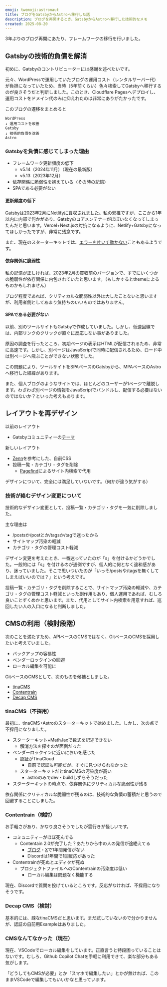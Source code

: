 ```yaml
---
emoji: twemoji:astronaut
title: ブログをGatsbyからAstroへ移行した話
description: ブログを再開するとき、GatsbyからAstroへ移行した技術的なメモ
created: 2025-08-20
---
```


3年ぶりのブログ再開にあたり、フレームワークの移行を行いました。

## Gatsbyの技術的負債を解消

初めに、Gatsbyのコントリビューターには感謝を述べたいです。

元々、WordPressで運用していたブログの運用コスト（レンタルサーバー代）が負担になっていたため、当時（5年前くらい）色々検索してGatsbyへ移行するのが良さそうだと判断しました。このとき、Cloudflare Pagesへデプロイし、運用コストをドメイン代のみに抑えれたのは非常にありがたかったです。

このブログの遷移をまとめると
```
WordPress
↓ 運用コストを改善
Gatsby
↓ 技術的負債を改善
Astro
```

### Gatsbyを負債に感じてしまった理由

- フレームワーク更新頻度の低下
  - v5.14（2024年11月）（現在の最新版）
  - v5.13（2023年12月）
- 依存関係に脆弱性を抱えている（その時の記憶）
- SPAである必要がない

#### 更新頻度の低下

[Gatsbyは2023年2月にNetlifyに買収されました](https://www.gatsbyjs.com/blog/gatsby-is-joining-netlify/)。私の邪推ですが、ここから1年以内に内部で何かがあり、Gatsbyのコアメンテナーがほぼいなくなってしまったんだと思います。Vercel+Next.jsの対抗になるように、Netlify+Gatsbyになってほしかったですが、非常に残念です。

また、現在のスターターキットでは、[エラーを吐いて動かない](https://qiita.com/u83unlimited/items/20a84b16a25039f1a067)こともあるようです。

#### 依存関係に脆弱性

私の記憶が正しければ、2023年2月の買収前のバージョンで、すでにいくつかの脆弱性が依存関係に内包されていたと思います。（もしかするとthemeによるものかもしれません）

ブログ程度であれば、クリティカルな脆弱性以外は大したことないと思いますが、利用者側としてあまり気持ちのいいものではありません。

#### SPAである必要がない

以前、別のツールサイトもGatsbyで作成していました。しかし、低速回線では、内部リンクのクリックが直ぐに反応しない事がありました。

原因の調査を行ったところ、初期ページの表示はHTMLが配信されるため、非常に高速です。しかし、別ページはJavaScriptで同時に配信されるため、ロード中は別ページへ飛ぶことができない状態でした。

この問題により、ツールサイトをSPAベースのGatsbyから、MPAベースのAstroへ移行した経緯があります。

また、個人ブログのようなサイトでは、ほとんどのユーザーが1ページで離脱します。わざわざ別ページの情報をJavaScriptでバンドルし、配信する必要はないのではないか？といった考えもあります。

## レイアウトを再デザイン

以前のレイアウト
- Gatsbyコミュニティーの[テーマ](https://www.gatsbyjs.com/plugins/@lekoarts/gatsby-theme-minimal-blog/)

新しいレイアウト
- [Zenn](https://zenn.dev/)を参考にした、自前CSS
- 投稿一覧・カテゴリ・タグを削除
  - [Pagefind](https://pagefind.app/)によるサイト内検索で代用

デザインについて、完全には満足していないです。（何かが違う気がする）

### 技術が絡むデザイン変更について

技術的なデザイン変更として、投稿一覧・カテゴリ・タグを一気に削除しました。

主な理由は

- /postsか/postとか/tagsか/tagで迷ったから
- サイトマップ汚染の軽減
- カテゴリ・タグの管理コスト軽減

デザイン変更を考えたとき、一番迷っていたのが「s」を付けるかどうかでした。一般的には「s」を付けるのが通例ですが、個人的に何となく違和感があり、迷っていました。そこで思いついたのが「いっそ/postsや/tagsを無くしてしまえばいいのでは？」という考えです。

投稿一覧・カテゴリ・タグを削除することで、サイトマップ汚染の軽減や、カテゴリ・タグの管理コスト軽減といった副作用もあり、個人運用であれば、むしろ良いことずくめかと思います。また、代用としてサイト内検索を用意すれば、巡回したい人の入口になると判断しました。

## CMSの利用（検討段階）

次のことを満たすため、APIベースのCMSではなく、GitベースのCMSを採用したいと考えていました。

- バックアップの容易性
- ベンダーロックインの回避
- ローカル編集を可能に

GitベースのCMSとして、次のものを候補としました。

- [tinaCMS](https://tina.io/)
- [Contentrain](https://contentrain.io/)
- [Decap CMS](https://decapcms.org/)

### tinaCMS（不採用）

最初に、tinaCMS+Astroのスターターキットで始めました。しかし、次の点で不採用になりました。

- スターターキット+MathJaxで数式を記述できない
  - 解消方法を探すのが面倒だった
- ベンダーロックインに近いにおいを感じた
  - 認証がTinaCloud
    - 自前で認証も可能だが、すぐに見つけられなかった
  - スターターキットだとtinaCMSの汚染度が高い
    - astroのみでdev・buildしずらそうだった
- スターターキットの時点で、依存関係にクリティカルな脆弱性が残る

依存関係にクリティカルな脆弱性が残るのは、技術的な負債の蓄積だと思うので回避することにしました。

### Contentrain（検討）

お手軽さがあり、かなり良さそうでしたが雲行きが怪しいです。

- コミュニティーがほぼ死んでる
  - Contentain 2.0が完了した？あたりから中の人の発信が途絶えてる
    - [ブログ](https://contentrain.io/resources/blog)・[X](https://x.com/Contentrain_io)で1年間発信がない
    - Discordは1年間で1回反応があった
- Contentrainが死ぬとエディタが死ぬ
  - プロジェクトファイルへのContentrainの汚染度は低い
    - ローカル編集は問題なく機能する

現在、Discordで質問を投げているところです。反応がなければ、不採用になりそうです。

### Decap CMS（検討）

基本的には、疎なtinaCMSだと思います。まだ試していないので分かりませんが、認証の自前用Exampleはありました。

### CMSなんてなかった（現在）

現在、VSCodeでローカル編集をしています。正直言うと特段困っていることはないです。むしろ、Github Copilot Chatを手軽に利用できて、楽な部分もある気がします。

「どうしてもCMSが必要」とか「スマホで編集したい」とかが無ければ、このままVSCodeで編集してもいいかなと思っています。
